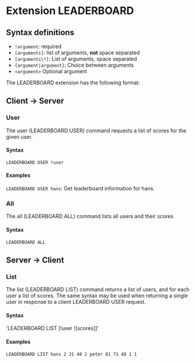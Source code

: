 # Extension LEADERBOARD

## Syntax definitions

- `!argument`: required
- `[arguments]`: list of arguments, __not__ space separated
- `[arguments\*]`: List of arguments, space separated
- `{argument|argument}`: Choice between arguments
- `<argument>` Optional argument


The LEADERBOARD extension has the following format:


## Client -> Server

### User

The user (LEADERBOARD USER) command requests a list of scores for the given user.

#### Syntax

`LEADERBOARD USER !user`

#### Examples

`LEADERBOARD USER hans`: Get leaderboard information for hans.

### All

The all (LEADERBOARD ALL) command lists all users and their scores

#### Syntax

`LEADERBOARD ALL`

## Server -> Client

### List

The list (LEADERBOARD LIST) command returns a list of users, and for each user a list of scores. The same syntax may be used when returning a single user in response to a client LEADERBOARD USER request.

#### Syntax

'LEADERBOARD LIST [!user ![scores]]'

#### Examples

`LEADERBOARD LIST hans 2 31 48 2 peter 81 71 48 1 1`

